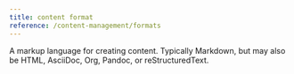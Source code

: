 ```yaml
---
title: content format
reference: /content-management/formats
---
```


A markup language for creating content. Typically Markdown, but may also be HTML, AsciiDoc, Org, Pandoc, or reStructuredText.
